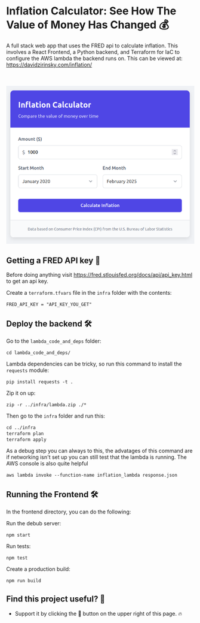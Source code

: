 # Inflation Calculator: See How The Value of Money Has Changed 💰

A full stack web app that uses the FRED api to calculate inflation. This involves a React Frontend, a Python backend, and Terraform for IaC to configure the AWS lambda the backend runs on. 
This can be viewed at:
https://davidzirinsky.com/inflation/

<br>
<br>

<img src="github_assets/app.png" /> 

<br>

## Getting a FRED API key 🔑
Before doing anything visit https://fred.stlouisfed.org/docs/api/api_key.html to get an api key.

Create a `terraform.tfvars` file in the `infra` folder with the contents:
```
FRED_API_KEY = "API_KEY_YOU_GET"
```

## Deploy the backend 🛠
Go to the `lambda_code_and_deps` folder:
```
cd lambda_code_and_deps/
```

Lambda dependencies can be tricky, so run this command to install the `requests` module:
```
pip install requests -t .
```

Zip it on up:
```
zip -r ../infra/lambda.zip ./*
```

Then go to the `infra` folder and run this:
```
cd ../infra
terraform plan
terraform apply
```

As a debug step you can always to this, the advatages of this command are if networking isn't set up you can still test that the lambda is running. The AWS console is also quite helpful
```
aws lambda invoke --function-name inflation_lambda response.json
```
## Running the Frontend 🛠

In the frontend directory, you can do the following:

Run the debub server:
```
npm start
```
Run tests:
```
npm test
```

Create a production build:
```
npm run build
```

## Find this project useful? 🔎

* Support it by clicking the 🌟 button on the upper right of this page. 🔥